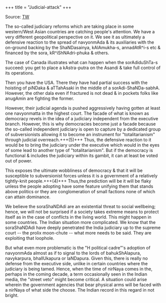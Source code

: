 +++
title = "Judicial-attack"
+++

Source: [TW](https://unrollthread.com/t/1632996628054376451/)

The so-called judiciary reforms which are taking place in some western/West Asian countries are catching people's attention. We have a very different geopolitical perspective on it. We see it as ultimately a defensive reaction to the spread of navyonmAda & its auxiliaries with the on-ground backing by the ShaNDasainya, kAlAmukha-s, annadAtR^i-s etc & financed by the sora, kR^iShNAdri-phuka & others. 

The case of Canada illustrates what can happen when the sorAdiduShTa-s succeed: you get to place a kAstra-putra on the Asandi & take full control of its operations. 

Then you have the USA. There they have had partial success with the hoisting of piNDaka & aTTahAsaki in the middle of a sorAdi-ShaNDa-sabhA. However, the other dala even if fractured is not dead & in pockets folks like anugAmin are fighting the former. 

However, their judicial agenda is pushed aggressively having gotten at least one navyonmatta in the highest court. The facade of what is known as democracy revels in the idea of a judiciary independent from the executive branch. However, this is why democracies become just a facade because the so-called independent judiciary is open to capture by a dedicated group of subversionists allowing it to become an instrument for "totalitarianism" through judicial overreach.+++(5)+++ Thus, the defensive reaction to it would be to bring the judiciary under the executive which would in the eyes of some lead to another type of "totalitarianism". But if the democracy is functional & includes the judiciary within its gambit, it can at least be voted out of power. 

This exposes the ultimate wobbliness of democracy & that it will be susceptible to subversionist forces unless it is a government of a relatively tightly-knit people.+++(4)+++ Thus,the prediction will be it will be flaky unless the people adopting have some feature unifying them that stands above politics or they are conglomeration of small factions none of which can attain dominance.

We believe the soraShaNDAdi are an existential threat to social wellbeing; hence, we will not be surprised if a society takes extreme means to protect itself as in the case of conflicts in the living world. This might happen in some countries. The Indian situation more complicated. We know that the soraShaNDAdi have deeply penetrated the India judiciary up to the supreme court -- the prolix moon-chute -- what more needs to be said. They are exploiting that loophole. 

But what even more problematic is the "H political cadre"'s adoption of navyonmAda almost as if to signal to the lords of bahukShAlapura, navykarpura, bhallUkapura or laNDapura. Given this, there is really no defense from the executive side, unlike in certain countries where the judiciary is being tamed. Hence, when the time of nirNaya comes in the, perhaps in the coming decade, a term occasionally seen in the Indian media, the "street veto" might become critical. A situation could arise wherein the government agencies that bear physical arms will be faced with a nirNaya of what side the choose. The Indian record in this regard in not bright.